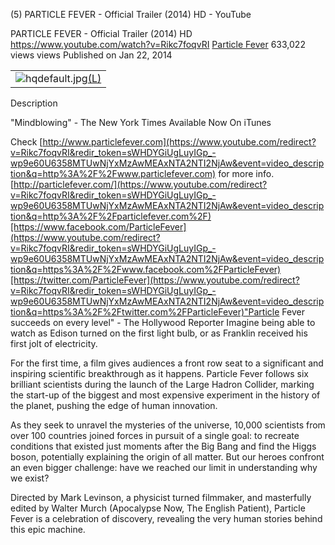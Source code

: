 (5) PARTICLE FEVER - Official Trailer (2014) HD - YouTube

PARTICLE FEVER - Official Trailer (2014) HD
https://www.youtube.com/watch?v=Rikc7foqvRI
[Particle Fever](https://www.youtube.com/channel/UC6JzfAs3mcvj1EXKmK4vSEQ)
633,022 views views
Published on Jan 22, 2014

|     |
| --- |
| ![hqdefault.jpg](../_resources/7eaffa878486144e3608c7730636509b.jpg)[(L)](https://www.youtube.com/watch?v=Rikc7foqvRI) |

Description

"Mindblowing" - The New York Times
Available Now On iTunes

Check [http://www.particlefever.com](https://www.youtube.com/redirect?v=Rikc7foqvRI&redir_token=sWHDYGiUgLuyIGp_-wp9e60U6358MTUwNjYxMzAwMEAxNTA2NTI2NjAw&event=video_description&q=http%3A%2F%2Fwww.particlefever.com) for more info.[http://particlefever.com/](https://www.youtube.com/redirect?v=Rikc7foqvRI&redir_token=sWHDYGiUgLuyIGp_-wp9e60U6358MTUwNjYxMzAwMEAxNTA2NTI2NjAw&event=video_description&q=http%3A%2F%2Fparticlefever.com%2F)[https://www.facebook.com/ParticleFever](https://www.youtube.com/redirect?v=Rikc7foqvRI&redir_token=sWHDYGiUgLuyIGp_-wp9e60U6358MTUwNjYxMzAwMEAxNTA2NTI2NjAw&event=video_description&q=https%3A%2F%2Fwww.facebook.com%2FParticleFever)[https://twitter.com/ParticleFever](https://www.youtube.com/redirect?v=Rikc7foqvRI&redir_token=sWHDYGiUgLuyIGp_-wp9e60U6358MTUwNjYxMzAwMEAxNTA2NTI2NjAw&event=video_description&q=https%3A%2F%2Ftwitter.com%2FParticleFever)"Particle Fever succeeds on every level" - The Hollywood Reporter Imagine being able to watch as Edison turned on the first light bulb, or as Franklin received his first jolt of electricity.

For the first time, a film gives audiences a front row seat to a significant and inspiring scientific breakthrough as it happens. Particle Fever follows six brilliant scientists during the launch of the Large Hadron Collider, marking the start-up of the biggest and most expensive experiment in the history of the planet, pushing the edge of human innovation.

As they seek to unravel the mysteries of the universe, 10,000 scientists from over 100 countries joined forces in pursuit of a single goal: to recreate conditions that existed just moments after the Big Bang and find the Higgs boson, potentially explaining the origin of all matter. But our heroes confront an even bigger challenge: have we reached our limit in understanding why we exist?

Directed by Mark Levinson, a physicist turned filmmaker, and masterfully edited by Walter Murch (Apocalypse Now, The English Patient), Particle Fever is a celebration of discovery, revealing the very human stories behind this epic machine.